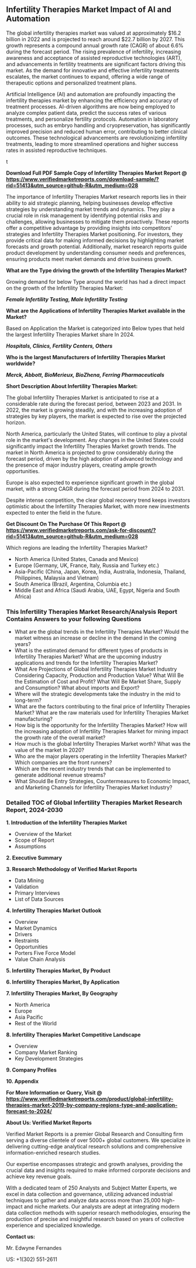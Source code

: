 <h2>Infertility Therapies Market Impact of AI and Automation</h2><p>The global infertility therapies market was valued at approximately $16.2 billion in 2022 and is projected to reach around $22.7 billion by 2027. This growth represents a compound annual growth rate (CAGR) of about 6.6% during the forecast period. The rising prevalence of infertility, increasing awareness and acceptance of assisted reproductive technologies (ART), and advancements in fertility treatments are significant factors driving this market. As the demand for innovative and effective infertility treatments escalates, the market continues to expand, offering a wide range of therapeutic options and personalized treatment plans.</p><p>Artificial Intelligence (AI) and automation are profoundly impacting the infertility therapies market by enhancing the efficiency and accuracy of treatment processes. AI-driven algorithms are now being employed to analyze complex patient data, predict the success rates of various treatments, and personalize fertility protocols. Automation in laboratory processes, such as embryo handling and cryopreservation, has significantly improved precision and reduced human error, contributing to better clinical outcomes. These technological advancements are revolutionizing infertility treatments, leading to more streamlined operations and higher success rates in assisted reproductive techniques.</p>t</p><p id="" class=""><strong>Download Full PDF Sample Copy of Infertility Therapies Market Report @ <a href="https://www.verifiedmarketreports.com/download-sample/?rid=51413&utm_source=github-R&utm_medium=028" target="_blank">https://www.verifiedmarketreports.com/download-sample/?rid=51413&utm_source=github-R&utm_medium=028</a></strong></p><p>The importance of&nbsp;Infertility Therapies Market research reports lies in their ability to aid strategic planning, helping businesses develop effective strategies by understanding market trends and dynamics. They play a crucial role in risk management by identifying potential risks and challenges, allowing businesses to mitigate them proactively. These reports offer a competitive advantage by providing insights into competitors' strategies and Infertility Therapies Market positioning. For investors, they provide critical data for making informed decisions by highlighting market forecasts and growth potential. Additionally, market research reports guide product development by understanding consumer needs and preferences, ensuring products meet market demands and drive business growth.</p><p><strong>What are the&nbsp;Type driving the growth of the Infertility Therapies Market?</strong></p><p id="" class="">Growing demand for below Type around the world has had a direct impact on the growth of the Infertility Therapies Market:</p><em><strong>Female Infertility Testing, Male Infertility Testing</strong></em></p><strong>What are the&nbsp;Applications&nbsp;of Infertility Therapies Market available in the Market?</strong></p><p id="" class="">Based on Application the Market is categorized into Below types that held the largest Infertility Therapies Market share In 2024.</p><em><strong>Hospitals, Clinics, Fertility Centers, Others</strong></em></p><strong>Who is the largest Manufacturers of Infertility Therapies Market worldwide?</strong></p><p><em><strong>Merck, Abbott, BioMerieux, BioZhena, Ferring Pharmaceuticals</strong></em></p><p id="" class=""><strong>Short Description About Infertility Therapies Market:</strong></p><p>The global Infertility Therapies Market is anticipated to rise at a considerable rate during the forecast period, between 2023 and 2031. In 2022, the market is growing steadily, and with the increasing adoption of strategies by key players, the market is expected to rise over the projected horizon.</p><p>North America, particularly the United States, will continue to play a pivotal role in the market's development. Any changes in the United States could significantly impact the Infertility Therapies Market growth trends. The market in North America is projected to grow considerably during the forecast period, driven by the high adoption of advanced technology and the presence of major industry players, creating ample growth opportunities.</p><p>Europe is also expected to experience significant growth in the global market, with a strong CAGR during the forecast period from 2024 to 2031.</p><p>Despite intense competition, the clear global recovery trend keeps investors optimistic about the Infertility Therapies Market, with more new investments expected to enter the field in the future.</p><p id="" class=""><strong>Get Discount On The Purchase Of This Report @ <a href="https://www.verifiedmarketreports.com/ask-for-discount/?rid=51413&utm_source=github-R&utm_medium=028" target="_blank">https://www.verifiedmarketreports.com/ask-for-discount/?rid=51413&utm_source=github-R&utm_medium=028</a></strong></p>Which regions are leading the Infertility Therapies Market?</p><ul><li>North America (United States, Canada and Mexico)</li><li>Europe (Germany, UK, France, Italy, Russia and Turkey etc.)</li><li>Asia-Pacific (China, Japan, Korea, India, Australia, Indonesia, Thailand, Philippines, Malaysia and Vietnam)</li><li>South America (Brazil, Argentina, Columbia etc.)</li><li>Middle East and Africa (Saudi Arabia, UAE, Egypt, Nigeria and South Africa)</li></ul><h3 id="" class="">This Infertility Therapies Market Research/Analysis Report Contains Answers to your following Questions</h3><ul><li>What are the global trends in the Infertility Therapies Market? Would the market witness an increase or decline in the demand in the coming years?</li><li>What is the estimated demand for different types of products in Infertility Therapies Market? What are the upcoming industry applications and trends for the Infertility Therapies Market?</li><li>What Are Projections of Global Infertility Therapies Market Industry Considering Capacity, Production and Production Value? What Will Be the Estimation of Cost and Profit? What Will Be Market Share, Supply and Consumption? What about imports and Export?</li><li>Where will the strategic developments take the industry in the mid to long-term?</li><li>What are the factors contributing to the final price of Infertility Therapies Market? What are the raw materials used for Infertility Therapies Market manufacturing?</li><li>How big is the opportunity for the Infertility Therapies Market? How will the increasing adoption of Infertility Therapies Market for mining impact the growth rate of the overall market?</li><li>How much is the global Infertility Therapies Market worth? What was the value of the market In 2020?</li><li>Who are the major players operating in the Infertility Therapies Market? Which companies are the front runners?</li><li>Which are the recent industry trends that can be implemented to generate additional revenue streams?</li><li>What Should Be Entry Strategies, Countermeasures to Economic Impact, and Marketing Channels for Infertility Therapies Market Industry?</li></ul><h3 id="" class="">Detailed TOC of Global Infertility Therapies Market Research Report, 2024-2030</h3><p id="" class=""><strong>1. Introduction of the Infertility Therapies Market</strong></p><ul><li>Overview of the Market</li><li>Scope of Report</li><li>Assumptions</li></ul><p id="" class=""><strong>2. Executive Summary</strong></p><p id="" class=""><strong>3. Research Methodology of Verified Market Reports</strong></p><ul><li>Data Mining</li><li>Validation</li><li>Primary Interviews</li><li>List of Data Sources</li></ul><p id="" class=""><strong>4. Infertility Therapies Market Outlook</strong></p><ul><li>Overview</li><li>Market Dynamics</li><li>Drivers</li><li>Restraints</li><li>Opportunities</li><li>Porters Five Force Model</li><li>Value Chain Analysis</li></ul><p id="" class=""><strong>5. Infertility Therapies Market, By Product</strong></p><p id="" class=""><strong>6. Infertility Therapies Market, By Application</strong></p><p id="" class=""><strong>7. Infertility Therapies Market, By Geography</strong></p><ul><li>North America</li><li>Europe</li><li>Asia Pacific</li><li>Rest of the World</li></ul><p id="" class=""><strong>8. Infertility Therapies Market Competitive Landscape</strong></p><ul><li>Overview</li><li>Company Market Ranking</li><li>Key Development Strategies</li></ul><p id="" class=""><strong>9. Company Profiles</strong></p><p id="" class=""><strong>10. Appendix</strong></p><p id="" class=""><strong>For More Information or Query, Visit @ <a href="https://www.verifiedmarketreports.com/product/global-infertility-therapies-market-2019-by-company-regions-type-and-application-forecast-to-2024/" target="_blank">https://www.verifiedmarketreports.com/product/global-infertility-therapies-market-2019-by-company-regions-type-and-application-forecast-to-2024/</a></strong></p><p id="" class=""><strong>About Us: Verified Market Reports</strong></p><p id="" class="">Verified Market Reports is a premier Global Research and Consulting firm serving a diverse clientele of over 5000+ global customers. We specialize in delivering cutting-edge analytical research solutions and comprehensive information-enriched research studies.</p><p id="" class="">Our expertise encompasses strategic and growth analyses, providing the crucial data and insights required to make informed corporate decisions and achieve key revenue goals.</p><p id="" class="">With a dedicated team of 250 Analysts and Subject Matter Experts, we excel in data collection and governance, utilizing advanced industrial techniques to gather and analyze data across more than 25,000 high-impact and niche markets. Our analysts are adept at integrating modern data collection methods with superior research methodologies, ensuring the production of precise and insightful research based on years of collective experience and specialized knowledge.</p><p id="" class=""><strong>Contact us:</strong></p><p id="" class="">Mr. Edwyne Fernandes</p><p id="" class="">US: +1(302) 551-2611</p>